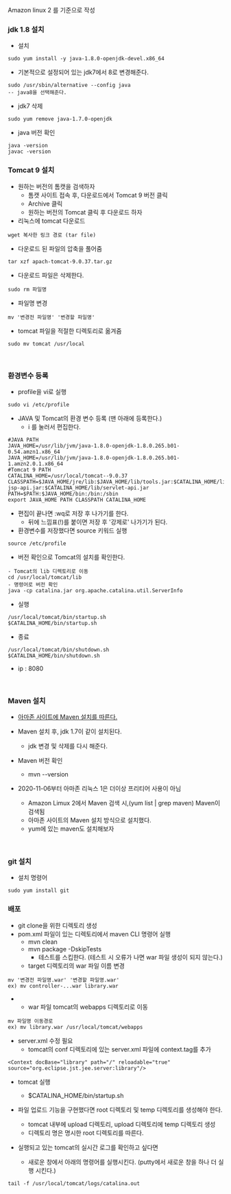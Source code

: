 Amazon linux 2 를 기준으로 작성

### jdk 1.8 설치
- 설치
```vim
sudo yum install -y java-1.8.0-openjdk-devel.x86_64
```
- 기본적으로 설정되어 있는 jdk7에서 8로 변경해준다.
```vim
sudo /usr/sbin/alternative --config java
-- java8을 선택해준다.
```
- jdk7 삭제
```
sudo yum remove java-1.7.0-openjdk
```
- java 버전 확인
```
java -version
javac -version
```

### Tomcat 9 설치
- 원하는 버전의 톰캣을 검색하자
    - 톰캣 사이트 접속 후, 다운로드에서 Tomcat 9 버전 클릭
    - Archive 클릭
    - 원하는 버전의 Tomcat 클릭 후 다운로드 하자
- 리눅스에 tomcat 다운로드
```
wget 복사한 링크 경로 (tar file)
```
- 다운로드 된 파일의 압축을 풀어줌
```
tar xzf apach-tomcat-9.0.37.tar.gz
```
- 다운로드 파일은 삭제한다.
```
sudo rm 파일명
```
- 파일명 변경
```
mv '변경전 파일명' '변경할 파일명' 
```
- tomcat 파일을 적절한 디렉토리로 옮겨줌
```
sudo mv tomcat /usr/local
```

<br>

### 환경변수 등록
- profile을 vi로 실행
```
sudo vi /etc/profile
```
- JAVA 및 Tomcat의 환경 변수 등록 (맨 아래에 등록한다.)
    - i 를 눌러서 편집한다.
```
#JAVA PATH
JAVA_HOME=/usr/lib/jvm/java-1.8.0-openjdk-1.8.0.265.b01-0.54.amzn1.x86_64
JAVA_HOME=/usr/lib/jvm/java-1.8.0-openjdk-1.8.0.265.b01-1.amzn2.0.1.x86_64
#Tomcat 9 PATH
CATALINA_HOME=/usr/local/tomcat--9.0.37
CLASSPATH=$JAVA_HOME/jre/lib:$JAVA_HOME/lib/tools.jar:$CATALINA_HOME/lib-jsp-api.jar:$CATALINA_HOME/lib/servlet-api.jar
PATH=$PATH:$JAVA_HOME/bin:/bin:/sbin
export JAVA_HOME PATH CLASSPATH CATALINA_HOME
```
- 편집이 끝나면 :wq로 저장 후 나가기를 한다.
    - 뒤에 느낌표(!)를 붙이면 저장 후 '강제로' 나가기가 된다.
- 환경변수를 저장했다면 source 키워드 실행
```
source /etc/profile
```
- 버전 확인으로 Tomcat의 설치를 확인한다.
```
- Tomcat의 lib 디렉토리로 이동
cd /usr/local/tomcat/lib
- 명령어로 버전 확인
java -cp catalina.jar org.apache.catalina.util.ServerInfo
```
- 실행
```
/usr/local/tomcat/bin/startup.sh
$CATALINA_HOME/bin/startup.sh
```
- 종료
```
/usr/local/tomcat/bin/shutdown.sh
$CATALINA_HOME/bin/shutdown.sh
```

- ip : 8080

<br>

### Maven 설치
- [아마존 사이트에 Maven 설치를 따른다.](https://docs.aws.amazon.com/ko_kr/neptune/latest/userguide/iam-auth-connect-prerq.html)
- Maven 설치 후, jdk 1.7이 같이 설치된다.
    - jdk 변경 및 삭제를 다시 해준다.
- Maven 버전 확인
    - mvn --version

- 2020-11-06부터 아마존 리눅스 1은 더이상 프리티어 사용이 아님
    - Amazon Limux 2에서 Maven 검색 시,(yum list | grep maven) Maven이 검색됨
    - 아마존 사이트의 Maven 설치 방식으로 설치했다.
    - yum에 있는 maven도 설치해보자
<br>

### git 설치
- 설치 명령어
```
sudo yum install git
```

### 배포
- git clone을 위한 디렉토리 생성
- pom.xml 파일이 있는 디렉토리에서 maven CLI 명령어 실행
    - mvn clean
    - mvn package -DskipTests
        - 테스트를 스킵한다. (테스트 시 오류가 나면 war 파일 생성이 되지 않는다.)
    - target 디렉토리의 war 파일 이름 변경
```
mv '변경전 파일명.war' '변경할 파일명.war' 
ex) mv controller-...war library.war
```
-   - war 파일 tomcat의 webapps 디렉토리로 이동
```
mv 파일명 이동경로
ex) mv library.war /usr/local/tomcat/webapps
```
- server.xml 수정 필요
    - tomcat의 conf 디렉토리에 있는 server.xml 파일에 context.tag를 추가
```
<Context docBase="library" path="/" reloadable="true" source="org.eclipse.jst.jee.server:library"/>
```
- tomcat 실행
    - $CATALINA_HOME/bin/startup.sh

- 파일 업로드 기능을 구현했다면 root 디렉토리 및 temp 디렉토리를 생성해야 한다.
    - tomcat 내부에 upload 디렉토리, upload 디렉토리에 temp 디렉토리 생성
    - 디렉토리 명은 명시한 root 디렉토리를 따른다.

- 실행되고 있는 tomcat의 실시간 로그를 확인하고 싶다면
    - 새로운 창에서 아래의 명령어를 실행시킨다. (putty에서 새로운 창을 하나 더 실행 시킨다.)
```
tail -f /usr/local/tomcat/logs/catalina.out
```
